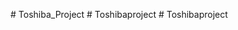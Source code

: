 
  

 
  #   T o s h i b a _ P r o j e c t  
 #   T o s h i b a p r o j e c t  
 #   T o s h i b a p r o j e c t  
 